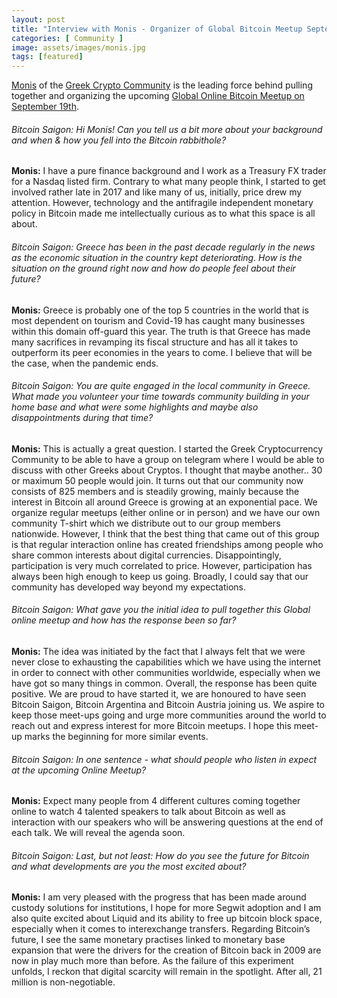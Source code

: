 ```yaml
---
layout: post
title: "Interview with Monis - Organizer of Global Bitcoin Meetup September 2020"
categories: [ Community ]
image: assets/images/monis.jpg
tags: [featured]
---
```


[Monis](https://twitter.com/cryptotechgr) of the [Greek Crypto Community](https://twitter.com/greekcryptocom) is the leading force behind pulling together and organizing the upcoming [Global Online Bitcoin Meetup on September 19th](https://bitcoinsaigon.org/global-bitcoin-meetup/).

###### Bitcoin Saigon: Hi Monis! Can you tell us a bit more about your background and when & how you fell into the Bitcoin rabbithole?

**Monis:** I have a pure finance background and I work as a Treasury FX trader for a Nasdaq listed firm. Contrary to what many people think, I started to get involved rather late in 2017 and like many of us, initially, price drew my attention. However, technology and the antifragile independent monetary policy in Bitcoin made me intellectually curious as to what this space is all about.

###### Bitcoin Saigon: Greece has been in the past decade regularly in the news as the economic situation in the country kept deteriorating. How is the situation on the ground right now and how do people feel about their future?

**Monis:** Greece is probably one of the top 5 countries in the world that is most dependent on tourism and Covid-19 has caught many businesses within this domain off-guard this year. The truth is that Greece has made many sacrifices in revamping its fiscal structure and has all it takes to outperform its peer economies in the years to come. I believe that will be the case, when the pandemic ends.

###### Bitcoin Saigon: You are quite engaged in the local community in Greece. What made you volunteer your time towards community building in your home base and what were some highlights and maybe also disappointments during that time?

**Monis:** This is actually a great question. I started the Greek Cryptocurrency Community to be able to have a group on telegram where I would be able to discuss with other Greeks about Cryptos. I thought that maybe another.. 30 or maximum 50 people would join. It turns out that our community now consists of 825 members and is steadily growing, mainly because the interest in Bitcoin all around Greece is growing at an exponential pace. We organize regular meetups (either online or in person) and we have our own community T-shirt which we distribute out to our group members nationwide. However, I think that the best thing that came out of this group is that regular interaction online has created friendships among people who share common interests about digital currencies. Disappointingly, participation is very much correlated to price. However, participation has always been high enough to keep us going. Broadly, I could say that our community has developed way beyond my expectations.

###### Bitcoin Saigon: What gave you the initial idea to pull together this Global online meetup and how has the response been so far?

**Monis:** The idea was initiated by the fact that I always felt that we were never close to exhausting the capabilities which we have using the internet in order to connect with other communities worldwide, especially when we have got so many things in common. Overall, the response has been quite positive. We are proud to have started it, we are honoured to have seen Bitcoin Saigon, Bitcoin Argentina and Bitcoin Austria joining us.  We aspire to keep those meet-ups going and urge more communities around the world to reach out and express interest for more Bitcoin meetups. I hope this meet-up marks the beginning for more similar events.

###### Bitcoin Saigon: In one sentence - what should people who listen in expect at the upcoming Online Meetup?

**Monis:** Expect many people from 4 different cultures coming together online to watch 4 talented speakers to talk about Bitcoin as well as interaction with our speakers who will be answering questions at the end of each talk. We will reveal the agenda soon.

###### Bitcoin Saigon: Last, but not least: How do you see the future for Bitcoin and what developments are you the most excited about? 

**Monis:** I am very pleased with the progress that has been made around custody solutions for institutions, I hope for more Segwit adoption and I am also quite excited about Liquid and its ability to free up bitcoin block space, especially when it comes to interexchange transfers. Regarding Bitcoin’s future, I see the same monetary practises linked to monetary base expansion that were the drivers for the creation of Bitcoin back in 2009 are now in play much more than before. As the failure of this experiment unfolds, I reckon that digital scarcity will remain in the spotlight. After all, 21 million is non-negotiable.

